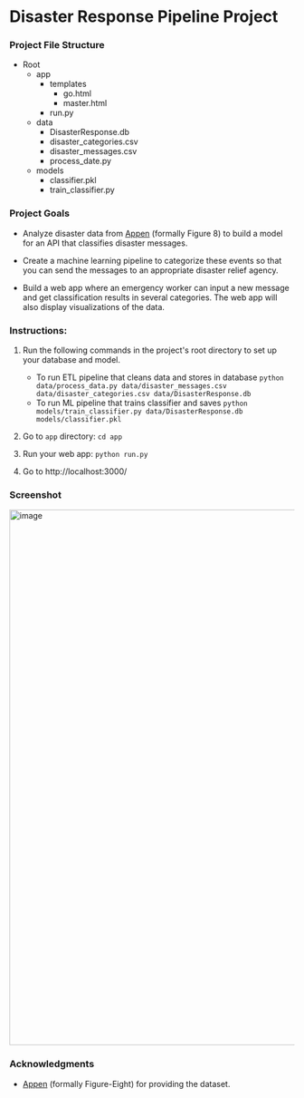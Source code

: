# Disaster Response Pipeline Project

### Project File Structure
- Root
    - app
        - templates
            - go.html
            - master.html
        - run.py
    - data
        - DisasterResponse.db
        - disaster_categories.csv
        - disaster_messages.csv
        - process_date.py
    - models
        - classifier.pkl
        - train_classifier.py


### Project Goals

- Analyze disaster data from [Appen](appen.com) (formally Figure 8) to build a model for an API that classifies disaster messages.

 - Create a machine learning pipeline to categorize these events so that you can send the messages to an appropriate disaster relief agency.

- Build a web app where an emergency worker can input a new message and get classification results in several categories. The web app will also display visualizations of the data.


### Instructions:
1. Run the following commands in the project's root directory to set up your database and model.

    - To run ETL pipeline that cleans data and stores in database
        `python data/process_data.py data/disaster_messages.csv data/disaster_categories.csv data/DisasterResponse.db`
    - To run ML pipeline that trains classifier and saves
        `python models/train_classifier.py data/DisasterResponse.db models/classifier.pkl`

2. Go to `app` directory: `cd app`

3. Run your web app: `python run.py`

4. Go to http://localhost:3000/

### Screenshot
<img width="945" alt="image" src="https://github.com/senorpinatta/DisasterReponseTimeline/assets/8880195/24363bb0-734f-4d33-b626-ffebc2709366">

### Acknowledgments
* [Appen](appen.com) (formally Figure-Eight) for providing the dataset.
